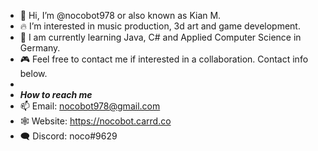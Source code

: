 - 👋 Hi, I’m @nocobot978 or also known as Kian M.
- 🔥 I’m interested in music production, 3d art and game development.
- 🌱 I am currently learning Java, C# and Applied Computer Science in Germany.
- 🎮 Feel free to contact me if interested in a collaboration. Contact info below.
- 
- **_How to reach me_** 
- 📫 Email: nocobot978@gmail.com
- 🕸️ Website: https://nocobot.carrd.co
- 🗨️ Discord: noco#9629

<!---
nocobot978/nocobot978 is a ✨ special ✨ repository because its `README.md` (this file) appears on your GitHub profile.
You can click the Preview link to take a look at your changes.
--->
